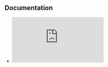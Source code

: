 ## Documentation
- ![Documentation](https://github.com/JneiraS/prixGoncourt/blob/develop/Documentation.md)
